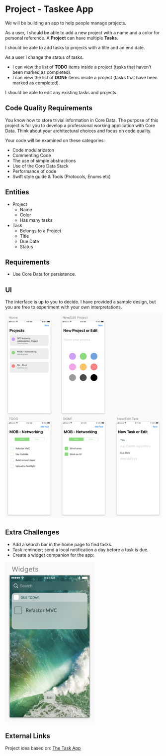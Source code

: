 # Project - Taskee App

We will be building an app to help people manage projects.


As a user, I should be able to add a new project with a name and a color for personal reference. A **Project** can have multiple **Tasks**.

I should be able to add tasks to projects with a title and an end date.

As a user I change the status of tasks.<br>
- I can view the list of **TODO** items inside a project (tasks that haven't been marked as completed).<br>
- I can view the list of **DONE** items inside a project (tasks that have been marked as completed).<br>

I should be able to edit any existing tasks and projects.

## Code Quality Requirements

You know how to store trivial information in Core Data. The purpose of this project is for you to develop a professional working application with Core Data. Think about your architectural choices and focus on code quality.

Your code will be examined on these categories:

- Code modularizaton
- Commenting Code
- The use of simple abstractions
- Use of the Core Data Stack
- Performance of code
- Swift style guide & Tools (Protocols, Enums etc)

## Entities
- Project
    - Name
    - Color
    - Has many tasks
- Task
    - Belongs to a Project
    - Title
    - Due Date
    - Status

## Requirements

- Use Core Data for persistence.

## UI

The interface is up to you to decide. I have provided a sample design, but you are free to experiment with your own interpretations.

![sketch](https://github.com/Make-School-Courses/MOB-2.1-Local-Persistence-in-iOS/blob/master/Assignments/Taskee/taskee.png)

## Extra Challenges

- Add a search bar in the home page to find tasks.
- Task reminder; send a local notification a day before a task is due.
- Create a widget companion for the app:

![widget](https://github.com/Make-School-Courses/MOB-2.1-Local-Persistence-in-iOS/raw/master/Assignments/Taskee/widget.png)


## External Links

Project idea based on: [The Task App](https://twitter.com/thetaskapp)
